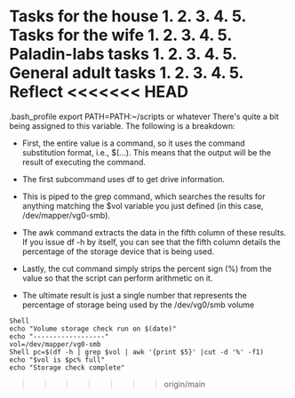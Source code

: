 **Tasks for the house**
	1.
	2.
	3.
	4.
	5.
**Tasks for the wife**
	1.
	2.
	3.
	4.
	5.
**Paladin-labs tasks**
	1.
	2.
	3.
	4.
	5.
**General adult tasks**
	1.
	2.
	3.
	4.
	5.
Reflect 
<<<<<<< HEAD
=======

.bash_profile
export PATH=PATH:~/scripts or whatever
There's quite a bit being assigned to this variable. The following is a breakdown:

- First, the entire value is a command, so it uses the command substitution format, i.e., $(…). This means that the output will be the result of executing the command.
    
- The first subcommand uses df to get drive information.
    
- This is piped to the grep command, which searches the results for anything matching the $vol variable you just defined (in this case, /dev/mapper/vg0-smb).
    
- The awk command extracts the data in the fifth column of these results. If you issue df -h by itself, you can see that the fifth column details the percentage of the storage device that is being used.
    
- Lastly, the cut command simply strips the percent sign (%) from the value so that the script can perform arithmetic on it.
    
- The ultimate result is just a single number that represents the percentage of storage being used by the /dev/vg0/smb volume
```
Shell
echo "Volume storage check run on $(date)"
echo "------------------"
vol=/dev/mapper/vg0-smb
Shell pc=$(df -h | grep $vol | awk '{print $5}' |cut -d '%' -f1)
echo "$vol is $pc% full"
echo "Storage check complete"

```
>>>>>>> origin/main
